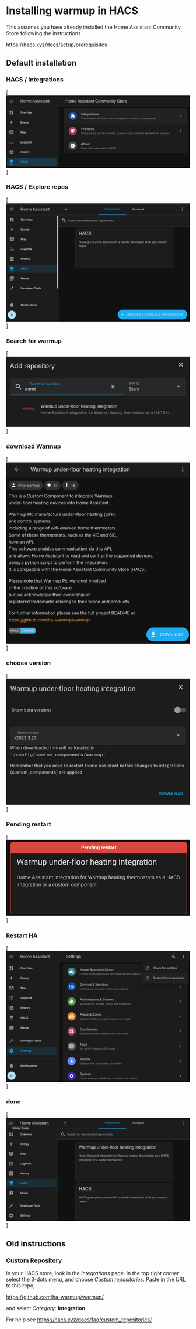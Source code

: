 # Installing warmup in HACS

This assumes you have already installed the Home Assistant Community Store following the instructions 

https://hacs.xyz/docs/setup/prerequisites


## Default installation


### HACS / Integrations

[![docs-install-1-HACS-integrations](images/docs-install-1-HACS-integrations.png)]
### HACS / Explore repos

[![docs-install-2-HACS-explore](images/docs-install-2-HACS-explore.png)]

### Search for warmup

[![docs-install-3-HACS-search](images/docs-install-3-HACS-search.png)]

### download Warmup

[![docs-install-4-warmup-download](images/docs-install-4-warmup-download.png)]

### choose version

[![docs-install-5-warmup-version](images/docs-install-5-warmup-version.png)]

### Pending restart

[![docs-install-6-warmup-restart](images/docs-install-6-warmup-restart.png)
]

### Restart HA

[![docs-install-7-HA-restart](images/docs-install-7-HA-restart.png)]

### done

[![docs-install-8-done](images/docs-install-8-done.png)]


## Old instructions

### Custom Repository

In your HACS store, look in the _Integrations_ page. 
In the top right corner select the 3-dots menu, 
and choose _Custom repositories_. 
Paste in the URL to this repo, 

<https://github.com/ha-warmup/warmup/>

and select _Category_: **Integration**. 

For help see <https://hacs.xyz/docs/faq/custom_repositories/>

